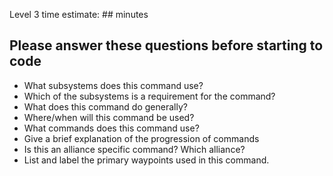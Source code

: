 Level 3 time estimate: ## minutes

## Please answer these questions before starting to code

- What subsystems does this command use?
- Which of the subsystems is a requirement for the command?
- What does this command do generally?
- Where/when will this command be used?
- What commands does this command use?
- Give a brief explanation of the progression of commands
- Is this an alliance specific command? Which alliance?
- List and label the primary waypoints used in this command.
